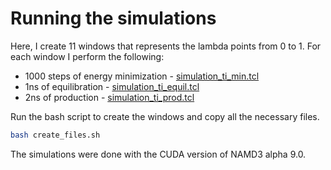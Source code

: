 # Running the simulations
Here, I create 11 windows that represents the lambda points from 0 to 1. For each window I perform the following:
* 1000 steps of energy minimization - [simulation_ti_min.tcl](simulation_ti_min.tcl)
* 1ns of equilibration - [simulation_ti_equil.tcl](simulation_ti_equil.tcl)
* 2ns of production - [simulation_ti_prod.tcl](simulation_ti_prod.tcl)

Run the bash script to create the windows and copy all the necessary files.
```bash
bash create_files.sh
```

The simulations were done with the CUDA version of NAMD3 alpha 9.0.